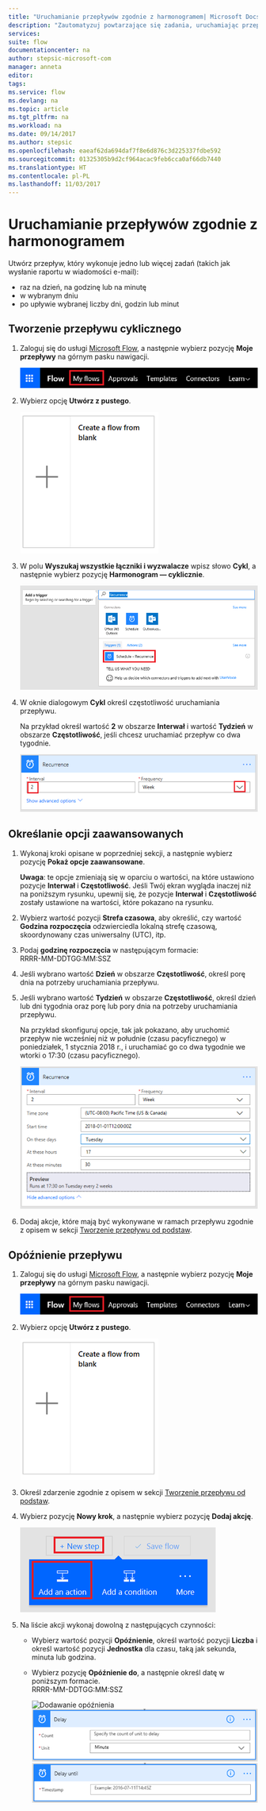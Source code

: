 ```yaml
---
title: "Uruchamianie przepływów zgodnie z harmonogramem| Microsoft Docs"
description: "Zautomatyzuj powtarzające się zadania, uruchamiając przepływy zgodnie z harmonogramem, na przykład codziennie lub co godzinę."
services: 
suite: flow
documentationcenter: na
author: stepsic-microsoft-com
manager: anneta
editor: 
tags: 
ms.service: flow
ms.devlang: na
ms.topic: article
ms.tgt_pltfrm: na
ms.workload: na
ms.date: 09/14/2017
ms.author: stepsic
ms.openlocfilehash: eaeaf62da694daf7f8e6d876c3d225337fdbe592
ms.sourcegitcommit: 01325305b9d2cf964acac9feb6cca0af66db7440
ms.translationtype: HT
ms.contentlocale: pl-PL
ms.lasthandoff: 11/03/2017
---
```

# <a name="run-flows-on-a-schedule"></a>Uruchamianie przepływów zgodnie z harmonogramem
Utwórz przepływ, który wykonuje jedno lub więcej zadań (takich jak wysłanie raportu w wiadomości e-mail):

* raz na dzień, na godzinę lub na minutę
* w wybranym dniu
* po upływie wybranej liczby dni, godzin lub minut

## <a name="create-a-recurring-flow"></a>Tworzenie przepływu cyklicznego
1. Zaloguj się do usługi [Microsoft Flow](https://flow.microsoft.com), a następnie wybierz pozycję **Moje przepływy** na górnym pasku nawigacji.
   
    ![Opcja Moje przepływy](./media/run-scheduled-tasks/create-flow.png)
2. Wybierz opcję **Utwórz z pustego**.
   
    ![Tworzenie przepływu od podstaw](./media/run-scheduled-tasks/create-from-blank.png)
3. W polu **Wyszukaj wszystkie łączniki i wyzwalacze** wpisz słowo **Cykl**, a następnie wybierz pozycję **Harmonogram — cyklicznie**.
   
    ![Wyszukiwanie wyzwalacza cyklu](./media/run-scheduled-tasks/select-recurrence.png)
4. W oknie dialogowym **Cykl** określ częstotliwość uruchamiania przepływu.
   
    Na przykład określ wartość **2** w obszarze **Interwał** i wartość **Tydzień** w obszarze **Częstotliwość**, jeśli chcesz uruchamiać przepływ co dwa tygodnie.
   
    ![Określanie cyklu](./media/run-scheduled-tasks/specify-recurrence.png)

## <a name="specify-advanced-options"></a>Określanie opcji zaawansowanych
1. Wykonaj kroki opisane w poprzedniej sekcji, a następnie wybierz pozycję **Pokaż opcje zaawansowane**.
   
    **Uwaga**: te opcje zmieniają się w oparciu o wartości, na które ustawiono pozycje **Interwał** i **Częstotliwość**. Jeśli Twój ekran wygląda inaczej niż na poniższym rysunku, upewnij się, że pozycje **Interwał** i **Częstotliwość** zostały ustawione na wartości, które pokazano na rysunku.
2. Wybierz wartość pozycji **Strefa czasowa**, aby określić, czy wartość **Godzina rozpoczęcia** odzwierciedla lokalną strefę czasową, skoordynowany czas uniwersalny (UTC), itp.
3. Podaj **godzinę rozpoczęcia** w następującym formacie:
   <br>RRRR-MM-DDTGG:MM:SSZ
4. Jeśli wybrano wartość **Dzień** w obszarze **Częstotliwość**, określ porę dnia na potrzeby uruchamiania przepływu.
5. Jeśli wybrano wartość **Tydzień** w obszarze **Częstotliwość**, określ dzień lub dni tygodnia oraz porę lub pory dnia na potrzeby uruchamiania przepływu.
   
    Na przykład skonfiguruj opcje, tak jak pokazano, aby uruchomić przepływ nie wcześniej niż w południe (czasu pacyficznego) w poniedziałek, 1 stycznia 2018 r., i uruchamiać go co dwa tygodnie we wtorki o 17:30 (czasu pacyficznego).
   
    ![Określanie opcji zaawansowanych](./media/run-scheduled-tasks/advanced-options.png)
6. Dodaj akcje, które mają być wykonywane w ramach przepływu zgodnie z opisem w sekcji [Tworzenie przepływu od podstaw](get-started-logic-flow.md).

## <a name="delay-a-flow"></a>Opóźnienie przepływu
1. Zaloguj się do usługi [Microsoft Flow](https://flow.microsoft.com), a następnie wybierz pozycję **Moje przepływy** na górnym pasku nawigacji.
   
    ![Tworzenie przepływu od podstaw](./media/run-scheduled-tasks/create-flow.png)
2. Wybierz opcję **Utwórz z pustego**.
   
    ![Tworzenie przepływu od podstaw](./media/run-scheduled-tasks/create-from-blank.png)
3. Określ zdarzenie zgodnie z opisem w sekcji [Tworzenie przepływu od podstaw](get-started-logic-flow.md).
4. Wybierz pozycję **Nowy krok**, a następnie wybierz pozycję **Dodaj akcję**.
   
    ![Opcje umożliwiające dodanie akcji do przepływu](./media/run-scheduled-tasks/add-action.png)
5. Na liście akcji wykonaj dowolną z następujących czynności:
   
   * Wybierz wartość pozycji **Opóźnienie**, określ wartość pozycji **Liczba** i określ wartość pozycji **Jednostka** dla czasu, taką jak sekunda, minuta lub godzina.
   * Wybierz pozycję **Opóźnienie do**, a następnie określ datę w poniższym formacie.<br>RRRR-MM-DDTGG:MM:SSZ
     
     ![Dodawanie opóźnienia](./media/run-scheduled-tasks/add-delay.png)
     ![Określanie opóźnienia w jednostkach czasu](./media/run-scheduled-tasks/delay.png)
     ![Określanie opóźnienia do](./media/run-scheduled-tasks/delay-until.png)

